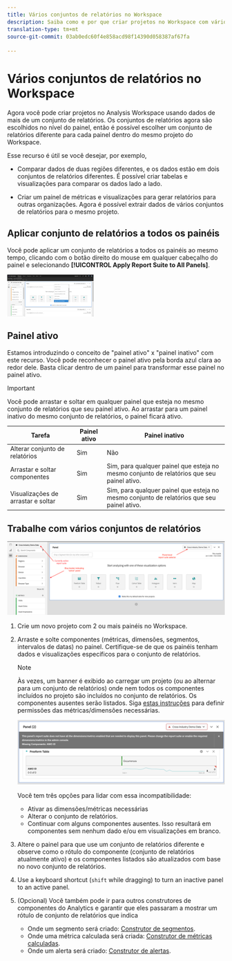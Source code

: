 ```yaml
---
title: Vários conjuntos de relatórios no Workspace
description: Saiba como e por que criar projetos no Workspace com vários conjuntos de relatórios
translation-type: tm+mt
source-git-commit: 03ab0edc60f4e858acd98f14390d058387af67fa

---
```



# Vários conjuntos de relatórios no Workspace

Agora você pode criar projetos no Analysis Workspace usando dados de mais de um conjunto de relatórios. Os conjuntos de relatórios agora são escolhidos no nível do painel, então é possível escolher um conjunto de relatórios diferente para cada painel dentro do mesmo projeto do Workspace.

Esse recurso é útil se você desejar, por exemplo,

* Comparar dados de duas regiões diferentes, e os dados estão em dois conjuntos de relatórios diferentes. É possível criar tabelas e visualizações para comparar os dados lado a lado.

* Criar um painel de métricas e visualizações para gerar relatórios para outras organizações. Agora é possível extrair dados de vários conjuntos de relatórios para o mesmo projeto.

## Aplicar conjunto de relatórios a todos os painéis

Você pode aplicar um conjunto de relatórios a todos os painéis ao mesmo tempo, clicando com o botão direito do mouse em qualquer cabeçalho do painel e selecionando **[!UICONTROL Apply Report Suite to All Panels]**.

![](assets/apply-rs-all-panels.png)

## Painel ativo

Estamos introduzindo o conceito de &quot;painel ativo&quot; x &quot;painel inativo&quot; com este recurso. Você pode reconhecer o painel ativo pela borda azul clara ao redor dele. Basta clicar dentro de um painel para transformar esse painel no painel ativo.

>[!IMPORTANT]
>Você pode arrastar e soltar em qualquer painel que esteja no mesmo conjunto de relatórios que seu painel ativo. Ao arrastar para um painel inativo do mesmo conjunto de relatórios, o painel ficará ativo.

| Tarefa | Painel ativo | Painel inativo |
|---|---|---|
| Alterar conjunto de relatórios | Sim | Não |
| Arrastar e soltar componentes | Sim | Sim, para qualquer painel que esteja no mesmo conjunto de relatórios que seu painel ativo. |
| Visualizações de arrastar e soltar | Sim | Sim, para qualquer painel que esteja no mesmo conjunto de relatórios que seu painel ativo. |

## Trabalhe com vários conjuntos de relatórios

![](assets/mrs-ui.png)

1. Crie um novo projeto com 2 ou mais painéis no Workspace.

1. Arraste e solte componentes (métricas, dimensões, segmentos, intervalos de datas) no painel. Certifique-se de que os painéis tenham dados e visualizações específicos para o conjunto de relatórios.


   >[!NOTE]
   >Às vezes, um banner é exibido ao carregar um projeto (ou ao alternar para um conjunto de relatórios) onde nem todos os componentes incluídos no projeto são incluídos no conjunto de relatórios. Os componentes ausentes serão listados. Siga [estas instruções](/help/admin/admin-console/permissions/product-profile.md) para definir permissões das métricas/dimensões necessárias.

   ![](assets/incompat-rs.png)

   Você tem três opções para lidar com essa incompatibilidade:
   * Ativar as dimensões/métricas necessárias
   * Alterar o conjunto de relatórios.
   * Continuar com alguns componentes ausentes. Isso resultará em componentes sem nenhum dado e/ou em visualizações em branco.

1. Altere o painel para que use um conjunto de relatórios diferente e observe como o rótulo do componente (conjunto de relatórios atualmente ativo) e os componentes listados são atualizados com base no novo conjunto de relatórios.

1. Use a keyboard shortcut (`shift` while dragging) to turn an inactive panel to an active panel.

1. (Opcional) Você também pode ir para outros construtores de componentes do Analytics e garantir que eles passaram a mostrar um rótulo de conjunto de relatórios que indica

   * Onde um segmento será criado: [Construtor de segmentos](https://docs.adobe.com/content/help/pt-BR/analytics/components/segmentation/segmentation-workflow/seg-build.html).
   * Onde uma métrica calculada será criada: [Construtor de métricas calculadas](https://docs.adobe.com/content/help/pt-BR/analytics/components/calculated-metrics/calcmetric-workflow/cm-build-metrics.html).
   * Onde um alerta será criado: [Construtor de alertas](https://docs.adobe.com/content/help/pt-BR/analytics/components/alerts/alert-builder.html).